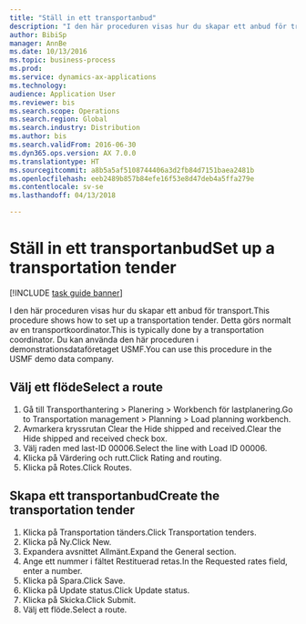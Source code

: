 ```yaml
--- 
title: "Ställ in ett transportanbud"
description: "I den här proceduren visas hur du skapar ett anbud för transport."
author: BibiSp
manager: AnnBe
ms.date: 10/13/2016
ms.topic: business-process
ms.prod: 
ms.service: dynamics-ax-applications
ms.technology: 
audience: Application User
ms.reviewer: bis
ms.search.scope: Operations
ms.search.region: Global
ms.search.industry: Distribution
ms.author: bis
ms.search.validFrom: 2016-06-30
ms.dyn365.ops.version: AX 7.0.0
ms.translationtype: HT
ms.sourcegitcommit: a8b5a5af5108744406a3d2fb84d7151baea2481b
ms.openlocfilehash: eeb2489b857b84efe16f53e8d47deb4a5ffa279e
ms.contentlocale: sv-se
ms.lasthandoff: 04/13/2018

---
```

# <a name="set-up-a-transportation-tender"></a><span data-ttu-id="40082-103">Ställ in ett transportanbud</span><span class="sxs-lookup"><span data-stu-id="40082-103">Set up a transportation tender</span></span>

[!INCLUDE [task guide banner](../../includes/task-guide-banner.md)]

<span data-ttu-id="40082-104">I den här proceduren visas hur du skapar ett anbud för transport.</span><span class="sxs-lookup"><span data-stu-id="40082-104">This procedure shows how to set up a transportation tender.</span></span> <span data-ttu-id="40082-105">Detta görs normalt av en transportkoordinator.</span><span class="sxs-lookup"><span data-stu-id="40082-105">This is typically done by a transportation coordinator.</span></span> <span data-ttu-id="40082-106">Du kan använda den här proceduren i demonstrationsdataföretaget USMF.</span><span class="sxs-lookup"><span data-stu-id="40082-106">You can use this procedure in the USMF demo data company.</span></span>


## <a name="select-a-route"></a><span data-ttu-id="40082-107">Välj ett flöde</span><span class="sxs-lookup"><span data-stu-id="40082-107">Select a route</span></span>
1. <span data-ttu-id="40082-108">Gå till Transporthantering > Planering > Workbench för lastplanering.</span><span class="sxs-lookup"><span data-stu-id="40082-108">Go to Transportation management > Planning > Load planning workbench.</span></span>
2. <span data-ttu-id="40082-109">Avmarkera kryssrutan Clear the Hide shipped and received.</span><span class="sxs-lookup"><span data-stu-id="40082-109">Clear the Hide shipped and received check box.</span></span>
3. <span data-ttu-id="40082-110">Välj raden med last-ID 00006.</span><span class="sxs-lookup"><span data-stu-id="40082-110">Select the line with Load ID 00006.</span></span>
4. <span data-ttu-id="40082-111">Klicka på Värdering och rutt.</span><span class="sxs-lookup"><span data-stu-id="40082-111">Click Rating and routing.</span></span>
5. <span data-ttu-id="40082-112">Klicka på Rotes.</span><span class="sxs-lookup"><span data-stu-id="40082-112">Click Routes.</span></span>

## <a name="create-the-transportation-tender"></a><span data-ttu-id="40082-113">Skapa ett transportanbud</span><span class="sxs-lookup"><span data-stu-id="40082-113">Create the transportation tender</span></span>
1. <span data-ttu-id="40082-114">Klicka på Transportation tänders.</span><span class="sxs-lookup"><span data-stu-id="40082-114">Click Transportation tenders.</span></span>
2. <span data-ttu-id="40082-115">Klicka på Ny.</span><span class="sxs-lookup"><span data-stu-id="40082-115">Click New.</span></span>
3. <span data-ttu-id="40082-116">Expandera avsnittet Allmänt.</span><span class="sxs-lookup"><span data-stu-id="40082-116">Expand the General section.</span></span>
4. <span data-ttu-id="40082-117">Ange ett nummer i fältet Restituerad retas.</span><span class="sxs-lookup"><span data-stu-id="40082-117">In the Requested rates field, enter a number.</span></span>
5. <span data-ttu-id="40082-118">Klicka på Spara.</span><span class="sxs-lookup"><span data-stu-id="40082-118">Click Save.</span></span>
6. <span data-ttu-id="40082-119">Klicka på Update status.</span><span class="sxs-lookup"><span data-stu-id="40082-119">Click Update status.</span></span>
7. <span data-ttu-id="40082-120">Klicka på Skicka.</span><span class="sxs-lookup"><span data-stu-id="40082-120">Click Submit.</span></span>
8. <span data-ttu-id="40082-121">Välj ett flöde.</span><span class="sxs-lookup"><span data-stu-id="40082-121">Select a route.</span></span>


